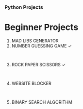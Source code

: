 ### Python Projects

# Beginner Projects 
1. MAD LIBS GENERATOR 
2. NUMBER GUESSING GAME ✓

<br />

3. ROCK PAPER SCISSORS ✓

<br />

4. WEBSITE BLOCKER

<br />

5. BINARY SEARCH ALGORITHM
